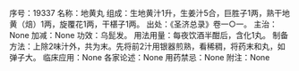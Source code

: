 序号：19337
名称：地黄丸
组成：生地黄汁1升，生姜汁5合，巨胜子1两，熟干地黄（焙）1两，旋覆花1两，干椹子1两。
出处：《圣济总录》卷一○一。
主治：None
加减：None
功效：乌髭发。
用法用量：每夜饮酒半酣后，含化1丸。
制备方法：上除2味汁外，共为末。先将前2汁用银器煎熟，看稀稠，将药末和丸，如弹子大。
临床应用：None
各家论述：None
用药禁忌：None
附注：None
